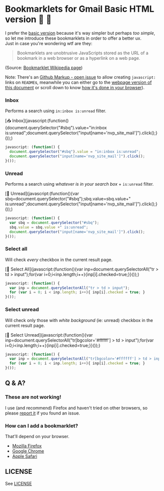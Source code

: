 # Bookmarklets for Gmail Basic HTML version :email: :dash:

I prefer the [basic version](https://mail.google.com/?ui=html) because it's way simpler but perhaps _too simple_, so let me introduce these bookmarklets in order to offer a better ux.  
Just in case you're wondering wtf are they:

> Bookmarklets are unobtrusive JavaScripts stored as the URL of a bookmark in a web browser or as a hyperlink on a web page.

(Source: [Bookmarklet Wikipedia page](https://en.wikipedia.org/wiki/Bookmarklet))

Note: There's an [Github Markup - open issue](https://github.com/github/markup/issues/79) to allow creating `javascript:` links on `README`s, meanwhile you can either go to the [webpage version of this document](https://cyberpunk.com.ar/gmail-basic-html-bookmarklets/) or scroll down to know [how it's done in your browser](https://cyberpunk.com.ar/gmail-basic-html-bookmarklets/#how-do-i)).

### Inbox

Performs a search using `in:inbox is:unread` filter.  

[📥 Inbox](javascript:(function(){document.querySelector("#sbq").value="in:inbox is:unread";document.querySelector("input[name='nvp_site_mail']").click();}());)

```javascript
javascript: (function() {
  document.querySelector("#sbq").value = "in:inbox is:unread";
  document.querySelector("input[name='nvp_site_mail']").click();
}());
``` 

### Unread

Performs a search using _whatever is in your search box_ + `is:unread` filter.  

[📩 Unread](javascript:(function(){var sbq=document.querySelector("#sbq");sbq.value=sbq.value+" is:unread";document.querySelector("input[name='nvp_site_mail']").click();}());)

```javascript
javascript: (function() {
  var sbq = document.querySelector("#sbq");
  sbq.value = sbq.value +" is:unread";
  document.querySelector("input[name='nvp_site_mail']").click();
}());
``` 

### Select all

Will check _every_ checkbox in the current result page.

[📕 Select All](javascript:(function(){var inp=document.querySelectorAll("tr > td > input");for(var i=0;i<inp.length;i++){inp[i].checked=true;}}());)

```javascript
javascript: (function() {
  var inp = document.querySelectorAll("tr > td > input");
  for (var i = 0; i < inp.length; i++){ inp[i].checked = true; }
}());
``` 

### Select unread

Will check only those with _white background_ (ie: unread) checkbox in the current result page.

[📗 Select Unread](javascript:(function(){var inp=document.querySelectorAll("tr[bgcolor='#ffffff'] > td > input");for(var i=0;i<inp.length;i++){inp[i].checked=true;}}());)

```javascript
javascript: (function() {
  var inp = document.querySelectorAll("tr[bgcolor='#ffffff'] > td > input");
  for (var i = 0; i < inp.length; i++){ inp[i].checked = true; }
}());
``` 

## Q & A?

### These are not working! 

I use (and recommend) Firefox and haven't tried on other browsers, so please [report it](https://github.com/lvm/gmail-basic-html-bookmarklets/issues) if you found an issue.

### How can I add a bookmarklet?

That'll depend on your browser.

* [Mozilla Firefox](https://support.mozilla.org/en-US/kb/bookmarklets-perform-common-web-page-tasks)
* [Google Chrome](https://support.google.com/chrome/answer/188842?co=GENIE.Platform%3DDesktop&hl=en)
* [Apple Safari](https://support.apple.com/guide/safari/bookmark-webpages-that-you-want-to-revisit-ibrw1039/mac)


## LICENSE

See [LICENSE](LICENSE)
